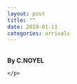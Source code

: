 ```yaml
---
layout: post
title: ""
date: 2019-01-11
categories: arrivals
---
```

<br />**By C.NOYEL**

<html>
  <head>

  </head>
  <body>
    <p style="margin-top: 0">
      
    </p>
  </body>
</html>
